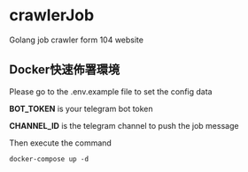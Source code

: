 # crawlerJob
Golang job crawler form 104 website

## Docker快速佈署環境

Please go to the .env.example file to set the config data 

**BOT_TOKEN** is your telegram bot token

**CHANNEL_ID** is the telegram channel to push the job message

Then execute the command

```
docker-compose up -d
```
